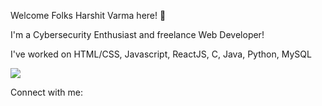 Welcome Folks Harshit Varma here! 👋

I'm a Cybersecurity Enthusiast and freelance Web Developer!

I've worked on HTML/CSS, Javascript, ReactJS, C, Java, Python, MySQL

![](https://komarev.com/ghpvc/?username=your-github-username&color=green)



Connect with me:
